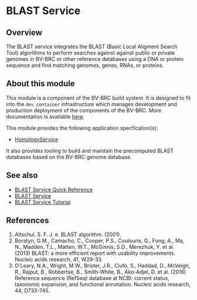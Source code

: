 # BLAST Service

## Overview

The BLAST service integrates the BLAST (Basic Local Aligment Search Tool) algorithms to perform searches against against public or private genomes in BV-BRC or other reference databases using a DNA or protein sequence and find matching genomes, genes, RNAs, or proteins.

## About this module

This module is a component of the BV-BRC build system. It is designed to fit into the
`dev_container` infrastructure which manages development and production deployment of
the components of the BV-BRC. More documentation is available [here](https://github.com/BV-BRC/dev_container/tree/master/README.md).

This module provides the following application specfication(s):

- [HomologyService](app_specs/HomologyService.md)

It also provides tooling to build and maintain the precomputed BLAST databases based on the BV-BRC genome database.

## See also

- [BLAST Service Quick Reference](https://www.bv-brc.org/docs/quick_references/services/blast.html)
- [BLAST Service](https://www.bv-brc.org/docs/https://www.bv-brc.org/app/Homology.html)
- [BLAST Service Tutorial](https://www.bv-brc.org/docs//tutorial/blast/blast.html)

## References

1. Altschul, S. F. J. e. BLAST algorithm. (2001).
2. Boratyn, G.M., Camacho, C., Cooper, P.S., Coulouris, G., Fong, A., Ma, N., Madden, T.L., Matten, W.T., McGinnis, S.D., Merezhuk, Y. et al. (2013) BLAST: a more efficient report with usability improvements. Nucleic acids research, 41, W29-33.
3. O'Leary, N.A., Wright, M.W., Brister, J.R., Ciufo, S., Haddad, D., McVeigh, R., Rajput, B., Robbertse, B., Smith-White, B., Ako-Adjei, D. et al. (2016) Reference sequence (RefSeq) database at NCBI: current status, taxonomic expansion, and functional annotation. Nucleic acids research, 44, D733-745.
